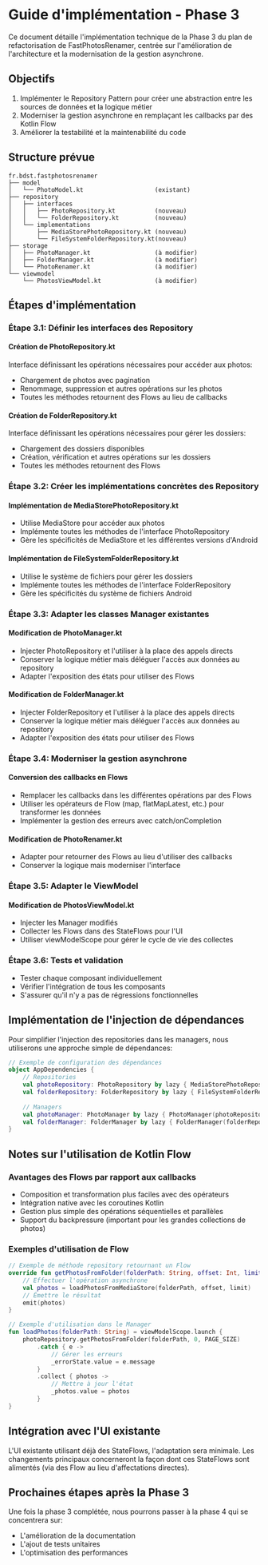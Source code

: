 # Guide d'implémentation - Phase 3

Ce document détaille l'implémentation technique de la Phase 3 du plan de refactorisation de FastPhotosRenamer, centrée sur l'amélioration de l'architecture et la modernisation de la gestion asynchrone.

## Objectifs

1. Implémenter le Repository Pattern pour créer une abstraction entre les sources de données et la logique métier
2. Moderniser la gestion asynchrone en remplaçant les callbacks par des Kotlin Flow
3. Améliorer la testabilité et la maintenabilité du code

## Structure prévue

```
fr.bdst.fastphotosrenamer
├── model
│   └── PhotoModel.kt                    (existant)
├── repository
│   ├── interfaces
│   │   ├── PhotoRepository.kt           (nouveau)
│   │   └── FolderRepository.kt          (nouveau)
│   └── implementations
│       ├── MediaStorePhotoRepository.kt (nouveau)
│       └── FileSystemFolderRepository.kt(nouveau)
├── storage
│   ├── PhotoManager.kt                  (à modifier)
│   ├── FolderManager.kt                 (à modifier)
│   └── PhotoRenamer.kt                  (à modifier)
└── viewmodel
    └── PhotosViewModel.kt               (à modifier)
```

## Étapes d'implémentation

### Étape 3.1: Définir les interfaces des Repository

#### Création de PhotoRepository.kt
Interface définissant les opérations nécessaires pour accéder aux photos:
- Chargement de photos avec pagination
- Renommage, suppression et autres opérations sur les photos
- Toutes les méthodes retournent des Flows au lieu de callbacks

#### Création de FolderRepository.kt
Interface définissant les opérations nécessaires pour gérer les dossiers:
- Chargement des dossiers disponibles
- Création, vérification et autres opérations sur les dossiers
- Toutes les méthodes retournent des Flows

### Étape 3.2: Créer les implémentations concrètes des Repository

#### Implémentation de MediaStorePhotoRepository.kt
- Utilise MediaStore pour accéder aux photos
- Implémente toutes les méthodes de l'interface PhotoRepository
- Gère les spécificités de MediaStore et les différentes versions d'Android

#### Implémentation de FileSystemFolderRepository.kt
- Utilise le système de fichiers pour gérer les dossiers
- Implémente toutes les méthodes de l'interface FolderRepository
- Gère les spécificités du système de fichiers Android

### Étape 3.3: Adapter les classes Manager existantes

#### Modification de PhotoManager.kt
- Injecter PhotoRepository et l'utiliser à la place des appels directs
- Conserver la logique métier mais déléguer l'accès aux données au repository
- Adapter l'exposition des états pour utiliser des Flows

#### Modification de FolderManager.kt
- Injecter FolderRepository et l'utiliser à la place des appels directs
- Conserver la logique métier mais déléguer l'accès aux données au repository
- Adapter l'exposition des états pour utiliser des Flows

### Étape 3.4: Moderniser la gestion asynchrone

#### Conversion des callbacks en Flows
- Remplacer les callbacks dans les différentes opérations par des Flows
- Utiliser les opérateurs de Flow (map, flatMapLatest, etc.) pour transformer les données
- Implémenter la gestion des erreurs avec catch/onCompletion

#### Modification de PhotoRenamer.kt
- Adapter pour retourner des Flows au lieu d'utiliser des callbacks
- Conserver la logique mais moderniser l'interface

### Étape 3.5: Adapter le ViewModel

#### Modification de PhotosViewModel.kt
- Injecter les Manager modifiés
- Collecter les Flows dans des StateFlows pour l'UI
- Utiliser viewModelScope pour gérer le cycle de vie des collectes

### Étape 3.6: Tests et validation

- Tester chaque composant individuellement
- Vérifier l'intégration de tous les composants
- S'assurer qu'il n'y a pas de régressions fonctionnelles

## Implémentation de l'injection de dépendances

Pour simplifier l'injection des repositories dans les managers, nous utiliserons une approche simple de dépendances:

```kotlin
// Exemple de configuration des dépendances
object AppDependencies {
    // Repositories
    val photoRepository: PhotoRepository by lazy { MediaStorePhotoRepository() }
    val folderRepository: FolderRepository by lazy { FileSystemFolderRepository() }
    
    // Managers
    val photoManager: PhotoManager by lazy { PhotoManager(photoRepository) }
    val folderManager: FolderManager by lazy { FolderManager(folderRepository) }
}
```

## Notes sur l'utilisation de Kotlin Flow

### Avantages des Flows par rapport aux callbacks
- Composition et transformation plus faciles avec des opérateurs
- Intégration native avec les coroutines Kotlin
- Gestion plus simple des opérations séquentielles et parallèles
- Support du backpressure (important pour les grandes collections de photos)

### Exemples d'utilisation de Flow

```kotlin
// Exemple de méthode repository retournant un Flow
override fun getPhotosFromFolder(folderPath: String, offset: Int, limit: Int): Flow<List<PhotoModel>> = flow {
    // Effectuer l'opération asynchrone
    val photos = loadPhotosFromMediaStore(folderPath, offset, limit)
    // Émettre le résultat
    emit(photos)
}

// Exemple d'utilisation dans le Manager
fun loadPhotos(folderPath: String) = viewModelScope.launch {
    photoRepository.getPhotosFromFolder(folderPath, 0, PAGE_SIZE)
        .catch { e -> 
            // Gérer les erreurs
            _errorState.value = e.message
        }
        .collect { photos ->
            // Mettre à jour l'état
            _photos.value = photos
        }
}
```

## Intégration avec l'UI existante

L'UI existante utilisant déjà des StateFlows, l'adaptation sera minimale. Les changements principaux concerneront la façon dont ces StateFlows sont alimentés (via des Flow au lieu d'affectations directes).

## Prochaines étapes après la Phase 3

Une fois la phase 3 complétée, nous pourrons passer à la phase 4 qui se concentrera sur:
- L'amélioration de la documentation
- L'ajout de tests unitaires
- L'optimisation des performances